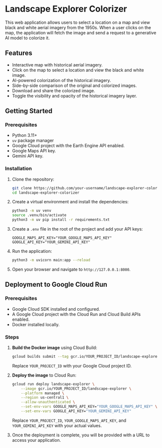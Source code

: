# Landscape Explorer Colorizer

This web application allows users to select a location on a map and view black and white aerial imagery from the 1950s. When a user clicks on the map, the application will fetch the image and send a request to a generative AI model to colorize it.

## Features

*   Interactive map with historical aerial imagery.
*   Click on the map to select a location and view the black and white image.
*   AI-powered colorization of the historical imagery.
*   Side-by-side comparison of the original and colorized images.
*   Download and share the colorized image.
*   Toggle the visibility and opacity of the historical imagery layer.

## Getting Started

### Prerequisites

*   Python 3.11+
*   `uv` package manager
*   Google Cloud project with the Earth Engine API enabled.
*   Google Maps API key.
*   Gemini API key.

### Installation

1.  Clone the repository:
    ```bash
    git clone https://github.com/your-username/landscape-explorer-colorizer.git
    cd landscape-explorer-colorizer
    ```

2.  Create a virtual environment and install the dependencies:
    ```bash
    python3 -m uv venv
    source .venv/bin/activate
    python3 -m uv pip install -r requirements.txt
    ```

3.  Create a `.env` file in the root of the project and add your API keys:
    ```
    GOOGLE_MAPS_API_KEY="YOUR_GOOGLE_MAPS_API_KEY"
    GOOGLE_API_KEY="YOUR_GEMINI_API_KEY"
    ```

4.  Run the application:
    ```bash
    python3 -m uvicorn main:app --reload
    ```

5.  Open your browser and navigate to `http://127.0.0.1:8000`.

## Deployment to Google Cloud Run

### Prerequisites

*   Google Cloud SDK installed and configured.
*   A Google Cloud project with the Cloud Run and Cloud Build APIs enabled.
*   Docker installed locally.

### Steps

1.  **Build the Docker image** using Cloud Build:
    ```bash
    gcloud builds submit --tag gcr.io/YOUR_PROJECT_ID/landscape-explorer
    ```
    Replace `YOUR_PROJECT_ID` with your Google Cloud project ID.

2.  **Deploy the image** to Cloud Run:
    ```bash
    gcloud run deploy landscape-explorer \
        --image gcr.io/YOUR_PROJECT_ID/landscape-explorer \
        --platform managed \
        --region us-central1 \
        --allow-unauthenticated \
        --set-env-vars GOOGLE_MAPS_API_KEY="YOUR_GOOGLE_MAPS_API_KEY" \
        --set-env-vars GOOGLE_API_KEY="YOUR_GEMINI_API_KEY"
    ```
    Replace `YOUR_PROJECT_ID`, `YOUR_GOOGLE_MAPS_API_KEY`, and `YOUR_GEMINI_API_KEY` with your actual values.

3.  Once the deployment is complete, you will be provided with a URL to access your application.
